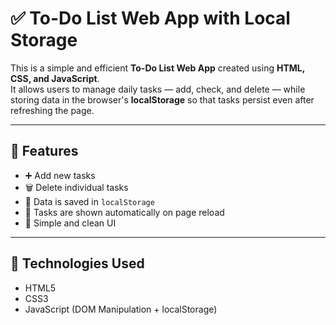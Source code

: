 # ✅ To-Do List Web App with Local Storage

This is a simple and efficient **To-Do List Web App** created using **HTML, CSS, and JavaScript**.  
It allows users to manage daily tasks — add, check, and delete — while storing data in the browser's **localStorage** so that tasks persist even after refreshing the page.

---

## 🚀 Features

- ➕ Add new tasks
- 🗑️ Delete individual tasks
- 🔁 Data is saved in `localStorage`
- 🔄 Tasks are shown automatically on page reload
- 🎨 Simple and clean UI

---

## 🧠 Technologies Used

- HTML5
- CSS3
- JavaScript (DOM Manipulation + localStorage)


